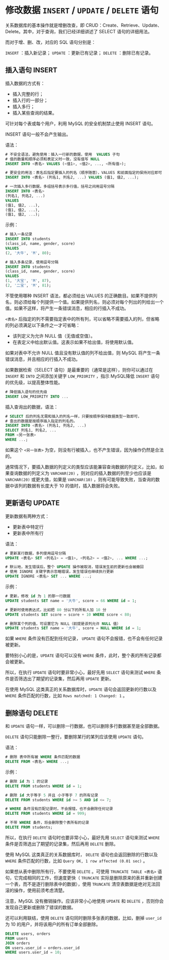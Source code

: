 # 修改数据 `INSERT` / `UPDATE` / `DELETE` 语句

关系数据库的基本操作就是增删改查，即 CRUD：Create、Retrieve、Update、Delete。其中，对于查询，我们已经详细讲述了 SELECT 语句的详细用法。

而对于增、删、改，对应的 SQL 语句分别是：

`INSERT` ：插入新记录；
`UPDATE` ：更新已有记录；
`DELETE` ：删除已有记录。

## 插入语句 INSERT

插入数据的方式有：

- 插入完整的行；
- 插入行的一部分；
- 插入多行；
- 插入某些查询的结果。

可针对每个表或每个用户，利用 MySQL 的安全机制禁止使用 INSERT 语句。

INSERT 语句一般不会产生输出。

语法：

```sql
# 不安全语法，避免使用：插入一行新的数据，使用  VALUES 子句
# 值的数量和顺序必须和表定义时一致，没有值写 NULL
INSERT INTO <表名> VALUES (<值1>, <值2>, ..., <所有值>);

# 更安全的用法：表名后指定要插入的列名（顺序随意），VALUES 和前面指定的保持对应即可
INSERT INTO <表名> (列名1, 列名2, ...) VALUES (值1, 值2, ...);

# 一次插入多行数据，多组括号表示多行值，括号之间用逗号分隔
INSERT INTO <表名>
(列名1, 列名2, ...)
VALUES
(值1, 值2, ...),
(值1, 值2, ...),
(值1, 值2, ...);
```

示例：

```sql
# 插入一条记录
INSERT INTO students
(class_id, name, gender, score)
VALUES
(2, '大牛', 'M', 80);

# 插入多条记录，使用逗号分隔
INSERT INTO students
(class_id, name, gender, score)
VALUES
(1, '大宝', 'M', 87),
(2, '二宝', 'M', 81);
```

不管使用哪种 INSERT 语法，都必须给出 VALUES 的正确数目。如果不提供列名，则必须给每个列提供一个值。如果提供列名，则必须对每个列出的列给出一个值。如果不这样，将产生一条错误消息，相应的行插入不成功。

`<表名>` 后指定的列不需要指定表中的所有列，可以省略不需要插入的列，但省略的列必须满足以下条件之一才可省略：

- 该列定义为允许 NULL 值（无值或空值）。
- 在表定义中给出默认值。这表示如果不给出值，将使用默认值。

如果对表中不允许 NULL 值且没有默认值的列不给出值，则 MySQL 将产生一条错误消息，并且相应的行插入不成功。

如果数据检索（SELECT 语句）是最重要的（通常是这样），则你可以通过在 `INSERT` 和 `INTO` 之间添加关键字 `LOW_PRIORITY` ，指示 MySQL降低 `INSERT` 语句的优先级，以提高整体性能。

```sql
# 降低插入语句的优先级
INSERT LOW_PRIORITY INTO ...
```

插入查询出的数据，语法：

```sql
# SELECT 后的列名无需和插入的列名一样，只要按顺序保持数据类型一致即可，
# 查出的数据是按顺序插入指定的列名的。
INSERT INTO <表名> (列名1, 列名2, ...)
SELECT 列名1, 列名2, ...
FROM <另一张表>
WHERE ...;
```

如果这个 `<另一张表>` 为空，则没有行被插入，也不产生错误，因为操作仍然是合法的。

通常情况下，要插入数据的列定义的类型应该能兼容查询数据的列定义，比如，如果查询数据的列定义为 `VARCHAR(20)` ，则对应的插入数据的列至少也应该是 `VARCHAR(20)` 或更大值，如果是 `VARCHAR(10)` ，则有可能导致失败，当查询的数据中该列的数据有长度大于 10 的值时，插入数据将会失败。

## 更新语句 UPDATE

更新数据有两种方式：

- 更新表中特定行
- 更新表中所有行

语法：

```sql
# 更新某行数据，多列使用逗号分隔
UPDATE <表名> SET <列名1> = <值1>, <列名2> = <值2>, ... WHERE ...;

# 默认地，发生错误后，整个 UPDATE 操作被取消，错误发生前的更新也会被撤回
# 使用 IGNORE 关键字表示忽略错误，发生错误也继续执行更新
UPDATE IGNORE <表名> SET ... WHERE ...;
```

示例：

```sql
# 更新，修改 id 为 1 的那一行数据
UPDATE students SET name = '大牛', score = 66 WHERE id = 1;

# 更新时使用表达式，比如把 80 分以下的所有人加 10 分
UPDATE students SET score = score + 10 WHERE score < 80;

# 删除某个列的值，可设置它为 NULL（前提是该列允许 NULL 值）
UPDATE students SET name = '大牛', score = NULL WHERE id = 1;
```

如果 `WHERE` 条件没有匹配到任何记录， `UPDATE` 语句不会报错，也不会有任何记录被更新。

要特别小心的是，`UPDATE` 语句可以没有 `WHERE` 条件，此时，整个表的所有记录都会被更新。

所以，在执行 `UPDATE` 语句时要非常小心，最好先用 `SELECT` 语句来测试 `WHERE` 条件是否筛选出了期望的记录集，然后再用 `UPDATE` 更新。

在使用 MySQL 这类真正的关系数据库时，`UPDATE` 语句会返回更新的行数以及 `WHERE` 条件匹配的行数，比如 `Rows matched: 1 Changed: 1` 。

## 删除语句 DELETE

和 `UPDATE` 语句一样，可以删除一行数据，也可以删除多行数据甚至是全部数据。

`DELETE` 语句只能删除一整行，要删除某行的某列应该使用 `UPDATE` 语句。

语法：

```sql
# 删除 表中所有被 WHERE 条件匹配的数据
DELETE FROM <表名> WHERE ...;
```

示例：

```sql
# 删除 id 为 1 的记录
DELETE FROM students WHERE id = 1;

# 删除 id 大于等于 5 并且 小于等于 7 的所有记录
DELETE FROM students WHERE id >= 5 AND id <= 7;

# WHERE 条件没有匹配记录时，不会报错，也不会删除任何记录
DELETE FROM students WHERE id = 999;

# 不带 WHERE 条件，将会删除整个表所有的记录
DELETE FROM students;
```

所以，在执行 `DELETE` 语句时也要非常小心，最好先用 `SELECT` 语句来测试 `WHERE` 条件是否筛选出了期望的记录集，然后再用 `DELETE` 删除。

使用 MySQL 这类真正的关系数据库时， `DELETE` 语句也会返回删除的行数以及 `WHERE` 条件匹配的行数，比如 `Query OK, 1 row affected (0.01 sec)` 。

如果想从表中删除所有行，不要使用 `DELETE` 。可使用 `TRUNCATE TABLE <表名>` 语句，它完成相同的工作，但速度更快（ `TRUNCATE` 实际是删除原来的表并重新创建一个表，而不是逐行删除表中的数据），使用 `TRUNCATE` 清空表数据是绝对无法回滚的操作，使用前须考虑清楚。

注意，MySQL 没有撤销操作。应该非常小心地使用 `UPDATE` 和 `DELETE` ，否则你会发现自己更新或删除了错误的数据。

还可以利用联结，使用 `DELETE` 语句同时删除多张表的数据，比如，删掉 `user_id` 为 10 的用户，并将该用户的所有订单全部删除。

```sql
DELETE users, orders
FROM users
JOIN orders
ON users.user_id = orders.user_id
WHERE users.user_id = 10;
```
